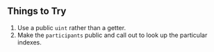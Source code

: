 ## Things to Try

1. Use a public `uint` rather than a getter.
2. Make the `participants` public and call out to look up the particular indexes.